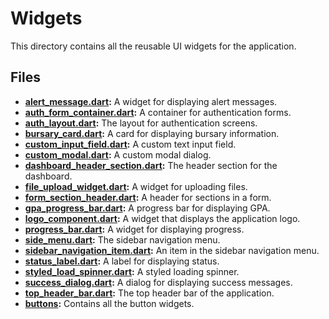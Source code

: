# Widgets

This directory contains all the reusable UI widgets for the application.

## Files

*   **[alert_message.dart](alert_message.dart.md):** A widget for displaying alert messages.
*   **[auth_form_container.dart](auth_form_container.dart.md):** A container for authentication forms.
*   **[auth_layout.dart](auth_layout.dart.md):** The layout for authentication screens.
*   **[bursary_card.dart](bursary_card.dart.md):** A card for displaying bursary information.
*   **[custom_input_field.dart](custom_input_field.dart.md):** A custom text input field.
*   **[custom_modal.dart](custom_modal.dart.md):** A custom modal dialog.
*   **[dashboard_header_section.dart](dashboard_header_section.dart.md):** The header section for the dashboard.
*   **[file_upload_widget.dart](file_upload_widget.dart.md):** A widget for uploading files.
*   **[form_section_header.dart](form_section_header.dart.md):** A header for sections in a form.
*   **[gpa_progress_bar.dart](gpa_progress_bar.dart.md):** A progress bar for displaying GPA.
*   **[logo_component.dart](logo_component.dart.md):** A widget that displays the application logo.
*   **[progress_bar.dart](progress_bar.dart.md):** A widget for displaying progress.
*   **[side_menu.dart](side_menu.dart.md):** The sidebar navigation menu.
*   **[sidebar_navigation_item.dart](sidebar_navigation_item.dart.md):** An item in the sidebar navigation menu.
*   **[status_label.dart](status_label.dart.md):** A label for displaying status.
*   **[styled_load_spinner.dart](styled_load_spinner.dart.md):** A styled loading spinner.
*   **[success_dialog.dart](success_dialog.dart.md):** A dialog for displaying success messages.
*   **[top_header_bar.dart](top_header_bar.dart.md):** The top header bar of the application.
*   **[buttons](buttons):** Contains all the button widgets.
